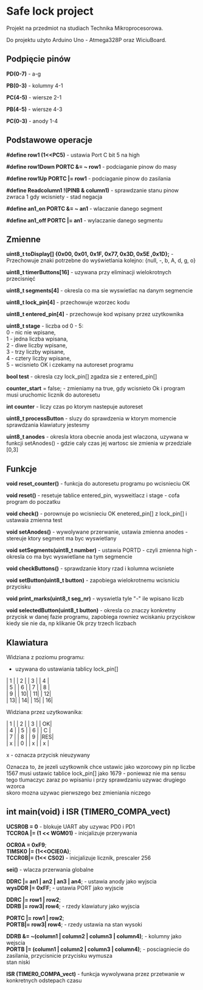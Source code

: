 # Safe lock project
Projekt na przedmiot na studiach Technika Mikroprocesorowa.

Do projektu użyto Arduino Uno - Atmega328P oraz WiciuBoard.

## Podpięcie pinów

**PD(0-7)** - a-g

**PB(0-3)** - kolumny 4-1

**PC(4-5)** - wiersze 2-1

**PB(4-5)** - wiersze 4-3

**PC(0-3)** - anody 1-4

## Podstawowe operacje

**#define row1 (1<<PC5)**                - ustawia Port C bit 5 na high

**#define row1Down PORTC &= ~ row1**     - podciaganie pinow do masy

**#define row1Up PORTC |= row1**        - podciaganie pinow do zasilania

**#define Readcolumn1 !(PINB & column1)** - sprawdzanie stanu pinow zwraca 1 gdy wcisniety - stad negacja
                                        
**#define an1_on PORTC &= ~ an1**      - wlaczanie danego segment

**#define an1_off PORTC |= an1**          - wylaczanie danego segmentu

## Zmienne

**uint8_t toDisplay[] {0x00, 0x01, 0x1F, 0x77, 0x3D, 0x5E ,0x1D};** - Przechowuje znaki potrzebne do wyświetlania kolejno:  {null, -, b, A, d, g, o}

**uint8_t timerButtons[16]** - uzywana przy eliminacji wielokrotnych przecisnięć

**uint8_t segments[4]** - okresla co ma sie wyswietlac na danym segmencie

**uint8_t lock_pin[4]** - przechowuje wzorzec kodu

**uint8_t entered_pin[4]** - przechowuje kod wpisany przez uzytkownika

**uint8_t stage** - liczba od 0 - 5:<br />
                    0 - nic nie wpisane, <br />
                    1 - jedna liczba wpisana, <br />
                    2 - diwe liczby wpisane, <br />
                    3 - trzy liczby wpisane,<br />
                    4 - cztery liczby wpisane, <br /> 
                    5 - wcisnieto OK i czekamy na autoreset programu
 
**bool test** - okresla czy lock_pin[] zgadza sie z entered_pin[]

**counter_start** = false; - zmieniamy na true, gdy wcisnieto Ok i program musi uruchomic licznik do autoresetu

**int counter** - liczy czas po ktorym nastepuje autoreset

**uint8_t processButton** - sluzy do sprawdzenia w ktorym momencie sprawdzania klawiatury jestesmy

**uint8_t anodes** - okresla ktora obecnie anoda jest wlaczona, uzywana w funkcji setAnodes() - gdzie caly czas jej wartosc sie zmienia w przedziale [0,3]


## Funkcje

**void reset_counter()** - funkcja do autoresetu programu po wcisnieciu OK

**void reset()** - resetuje tablice entered_pin, wysweitlacz i stage - cofa program do poczatku

**void check()** - porownuje po wcisnieciu OK enetered_pin[] z lock_pin[] i ustawaia zmienna test

**void setAnodes()** - wywolywane przerwanie, ustawia zmienna anodes - stereuje ktory segment ma byc wyswietlany

**void setSegments(uint8_t number)** - ustawia PORTD - czyli zmienna high - okresla co ma byc wyswietlane na tym segmencie

**void checkButtons()** - sprawdzanie ktory rzad i kolumna wcisniete

**void setButton(uint8_t button)** - zapobiega wielokrotnemu wcisniciu przycisku

**void print_marks(uint8_t seg_nr)** - wyswietla tyle "-" ile wpisano liczb

**void selectedButton(uint8_t button)** - okresla co znaczy konkretny przycisk w danej fazie programu, zapobiega rowniez wciskaniu przyciskow kiedy sie nie da, np klikanie Ok przy trzech liczbach


## Klawiatura 

Widziana z poziomu programu: <br />
- uzywana do ustawiania tablicy lock_pin[]<br />

 | 1 |  | 2 |  | 3 |  | 4 |<br />
 | 5 | | 6 |  | 7 |  | 8 |<br />
 | 9 |  | 10|  | 11|  | 12|<br />
 | 13|  | 14|  | 15|  | 16|<br />

Widziana przez uzytkowanika:

 | 1 |  | 2 |  | 3 |  | OK|  <br />
 | 4 |  | 5 |  | 6 |  | C |  <br />
 | 7 |  | 8 |  | 9 |  |RES|  <br />
 | x |  | 0 |  | x |  | x |  <br />

x - oznacza przycisk nieuzywany 

Oznacza to, że jezeli uzytkownik chce ustawic jako wzorcowy pin np liczbe<br />
1567 musi ustawic tablice lock_pin[] jako 1679 - poniewaz nie ma sensu <br />
tego tlumaczyc zaraz po wpisaniu i przy sprawdzaniu uzywac drugiego wzorca<br />
skoro mozna uzywac pierwszego bez zmieniania niczego

## int main(void) i ISR (TIMER0_COMPA_vect) 

**UCSR0B = 0** - blokuje UART aby uzywac PD0 i PD1<br />
**TCCR0A |= (1 << WGM01)** - inicjalizuje przerywania

**OCR0A =  0xF9**;<br />
**TIMSK0 |= (1<<OCIE0A)**;<br />
**TCCR0B|= (1<< CS02)** - inicjalizuje licznik, prescaler 256

**sei()** - wlacza przerwania globalne

**DDRC |= an1 | an2 | an3 | an4**; - ustawia anody jako wyjscia<br />
**wysDDR |= 0xFF**; - ustawia PORT jako wyjscie 

**DDRC |= row1 | row2**;	<br />
**DDRB |= row3| row4**; - rzedy klawiatury jako wyjscia

**PORTC |= row1 | row2**;	<br />
**PORTB|= row3| row4**; - rzedy ustawia na stan wysoki

**DDRB &= ~(column1 | column2 | column3 | column4)**; - kolumny jako wejscia<br />
**PORTB |= (column1 | column2 | column3 | column4)**; - posciagniecie do <br />
                                zasilania, przycisnicie przycisku wymusza<br />
                                stan niski

**ISR (TIMER0_COMPA_vect)** - funkcja wywolywana przez przetwanie w                               konkretnych odstepach czasu
